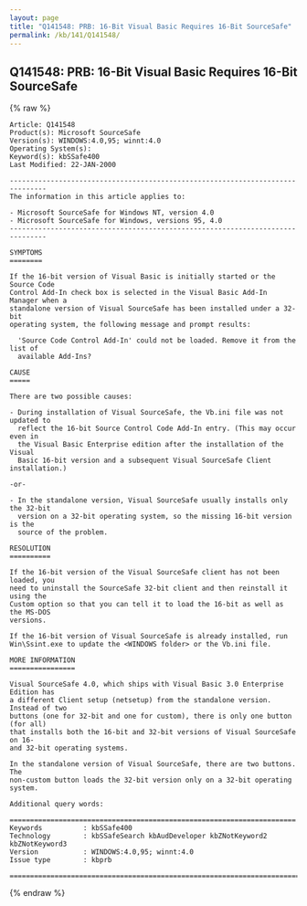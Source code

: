 ```yaml
---
layout: page
title: "Q141548: PRB: 16-Bit Visual Basic Requires 16-Bit SourceSafe"
permalink: /kb/141/Q141548/
---
```


## Q141548: PRB: 16-Bit Visual Basic Requires 16-Bit SourceSafe

{% raw %}

	Article: Q141548
	Product(s): Microsoft SourceSafe
	Version(s): WINDOWS:4.0,95; winnt:4.0
	Operating System(s): 
	Keyword(s): kbSSafe400
	Last Modified: 22-JAN-2000
	
	-------------------------------------------------------------------------------
	The information in this article applies to:
	
	- Microsoft SourceSafe for Windows NT, version 4.0 
	- Microsoft SourceSafe for Windows, versions 95, 4.0 
	-------------------------------------------------------------------------------
	
	SYMPTOMS
	========
	
	If the 16-bit version of Visual Basic is initially started or the Source Code
	Control Add-In check box is selected in the Visual Basic Add-In Manager when a
	standalone version of Visual SourceSafe has been installed under a 32-bit
	operating system, the following message and prompt results:
	
	  'Source Code Control Add-In' could not be loaded. Remove it from the list of
	  available Add-Ins?
	
	CAUSE
	=====
	
	There are two possible causes:
	
	- During installation of Visual SourceSafe, the Vb.ini file was not updated to
	  reflect the 16-bit Source Control Code Add-In entry. (This may occur even in
	  the Visual Basic Enterprise edition after the installation of the Visual
	  Basic 16-bit version and a subsequent Visual SourceSafe Client installation.)
	
	-or-
	
	- In the standalone version, Visual SourceSafe usually installs only the 32-bit
	  version on a 32-bit operating system, so the missing 16-bit version is the
	  source of the problem.
	
	RESOLUTION
	==========
	
	If the 16-bit version of the Visual SourceSafe client has not been loaded, you
	need to uninstall the SourceSafe 32-bit client and then reinstall it using the
	Custom option so that you can tell it to load the 16-bit as well as the MS-DOS
	versions.
	
	If the 16-bit version of Visual SourceSafe is already installed, run
	Win\Ssint.exe to update the <WINDOWS folder> or the Vb.ini file.
	
	MORE INFORMATION
	================
	
	Visual SourceSafe 4.0, which ships with Visual Basic 3.0 Enterprise Edition has
	a different Client setup (netsetup) from the standalone version. Instead of two
	buttons (one for 32-bit and one for custom), there is only one button (for all)
	that installs both the 16-bit and 32-bit versions of Visual SourceSafe on 16-
	and 32-bit operating systems.
	
	In the standalone version of Visual SourceSafe, there are two buttons. The
	non-custom button loads the 32-bit version only on a 32-bit operating system.
	
	Additional query words:
	
	======================================================================
	Keywords          : kbSSafe400 
	Technology        : kbSSafeSearch kbAudDeveloper kbZNotKeyword2 kbZNotKeyword3
	Version           : WINDOWS:4.0,95; winnt:4.0
	Issue type        : kbprb
	
	=============================================================================
	

{% endraw %}
